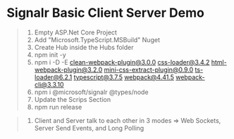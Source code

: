 # Signalr Basic Client Server Demo

> 1. Empty ASP.Net Core Project
> 1. Add "Microsoft.TypeScript.MSBuild" Nuget
> 1. Create Hub inside the Hubs folder
> 1. npm init -y
> 1. npm i -D -E clean-webpack-plugin@3.0.0 css-loader@3.4.2 html-webpack-plugin@3.2.0 mini-css-extract-plugin@0.9.0 ts-loader@6.2.1 typescript@3.7.5 webpack@4.41.5 webpack-cli@3.3.10
> 1. npm i @microsoft/signalr @types/node
> 1. Update the Scrips Section
> 1. npm run release

> 1. Client and Server talk to each other in 3 modes => Web Sockets, Server Send Events, and Long Polling
